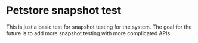 # Petstore snapshot test
This is just a basic test for snapshot testing for the system. The goal for the future is to add more snapshot testing with more complicated APIs.